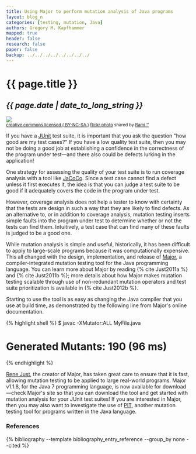 ```yaml
---
title: Using Major to perform mutation analysis of Java programs
layout: blog_n
categories: [testing, mutation, Java]
authors: Gregory M. Kapfhammer
mapped: true
header: false
research: false
paper: false
backup: ../../../../../../../../
---
```


# {{ page.title }}

## <em>{{ page.date | date_to_long_string }}</em>

<a title="Speed..." href="http://flickr.com/photos/rhk313/3707813723"><img class="img-responsive-tight" src="http://farm3.static.flickr.com/2577/3707813723_6750e6bc8b_z.jpg" /></a><br /><small><a href="http://creativecommons.org/licenses/by-nc-sa/2.0/">creative commons licensed ( BY-NC-SA )</a> <a title="Speed..." href="http://flickr.com/photos/rhk313/3707813723">flickr photo</a> shared by <a href="http://flickr.com/people/rhk313">Rami ™</a></small>

If you have a [JUnit](http://www.junit.org) test suite, it is important that you ask the question "how good are my test
cases?" If you have a low quality test suite, then you may not be doing a good job at establishing a confidence in the
correctness of the program under test&mdash;and there also could be defects lurking in the application!

One strategy for assessing the quality of your test suite is to run coverage analysis with a tool like
[JaCoCo](http://www.eclemma.org/jacoco/).  Since a test case cannot find a defect unless it first executes it, the idea
is that you can judge a test suite to be good if it adequately covers the code in the program under test.

However, coverage analysis does not help a tester to know with certainty that the tests are design in such a way that
they are likely to find defects.  As an alternative to, or in addition to coverage analysis, mutation testing inserts
simple faults into the program under test to determine whether or not the tests can find them.  Intuitively, a test case
that can find many of these faults is judged to be a good one.

While mutation analysis is simple and useful, historically, it has been difficult to apply to large-scale programs
because it was computationally expensive. This all changed with the design, implementation, and release of
[Major](http://www.mutation-testing.org), a compiler-integrated mutation testing tool for the Java programming language.
You can learn more about Major by reading <a name="Just2011a-return"></a> {% cite Just2011a %} and <a
name="Just2011b-return"></a> {% cite Just2011b %}; more details about how Major makes mutation testing scalable through
use of non-redundant mutation operators and test suite prioritization is available in <a name="Just2012b-return"></a> {%
cite Just2012b %}.

Starting to use the tool is as easy as changing the Java compiler that you use at build time, as demonstrated by the
following line from Major's online documentation.

{% highlight shell %}
$ javac -XMutator:ALL MyFile.java
# Generated Mutants: 190 (96 ms)
{% endhighlight %}

[Rene Just](https://people.cs.umass.edu/~rjust/), the creator of Major, has taken great care to ensure that it is fast,
allowing mutation testing to be applied to large real-world programs. Major v1.1.8, for the Java 7 programming language,
is now available for download&mdash;check Major's site so that you can download the tool and get started with mutation
analysis for your JUnit test suites! If you are interested in Major, then you may also want to investigate the use of
[PIT](http://pitest.org/), another mutation testing tool for programs written in the Java language.

### References

{% bibliography --template bibliography_entry_reference --group_by none --cited %}
